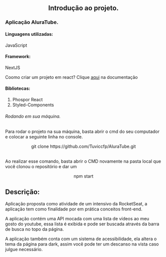 
  <h2 align="center">Introdução ao projeto.</h4>

<h3>Aplicação AluraTube.</h3>

<h4>Linguagens utilizadas:</h4>
<p>JavaScript</p>

<h4>Framework:</h4>
<p>NextJS</p> <span>Coomo criar um projeto em react? Clique <a href="[https://github.com/facebook/create-react-app](https://nextjs.org/docs)">aqui</a> na documentação</span>
<h4>Bibliotecas: </h4>
<ol>
  <li>Phospor React</li>
  <li>Styled-Components</li>
</ol>

<h6>Rodando em sua máquina.</h6>
<p>Para rodar o projeto na sua máquina, basta abrir o cmd do seu computador e colocar a seguinte linha no console.</p>

<div align="center">
  git clone https://github.com/Tuviccfp/AluraTube.git
</div>

<br/>
<p>Ao realizar esse comando, basta abrir o CMD novamente na pasta local que você clonou o repositório e dar um </p>

<div align="center">
  npm start
</div>  

<h2>Descrição:</h2>
<p>Aplicação proposta como atividade de um intensivo da RocketSeat, a aplicação tem como finalidade por em prática conceitos front-end.</p>
<p>A aplicação contém uma API mocada com uma lista de vídeos ao meu gosto do youtube, essa lista é exibida e pode ser buscada através da barra de busca no topo da página.</p>
<p>A aplicação também conta com um sistema de acessibilidade, ela altera o tema da página para dark, assim você pode ter um descanso na vista caso julgue necessário.</p>
